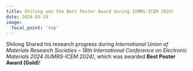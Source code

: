 ```yaml
---
title: Shilong won the Best Poster Award during IUMRS-ICEM 2024!
date: 2024-05-19
image:
  focal_point: 'top'
---
```


Shilong Shared his research progress during _International Union of Materials Research Societies – 18th International Conference on Electronic Materials 2024 (IUMRS-ICEM 2024)_, which was awarded __Best Poster Award (Gold)__!



